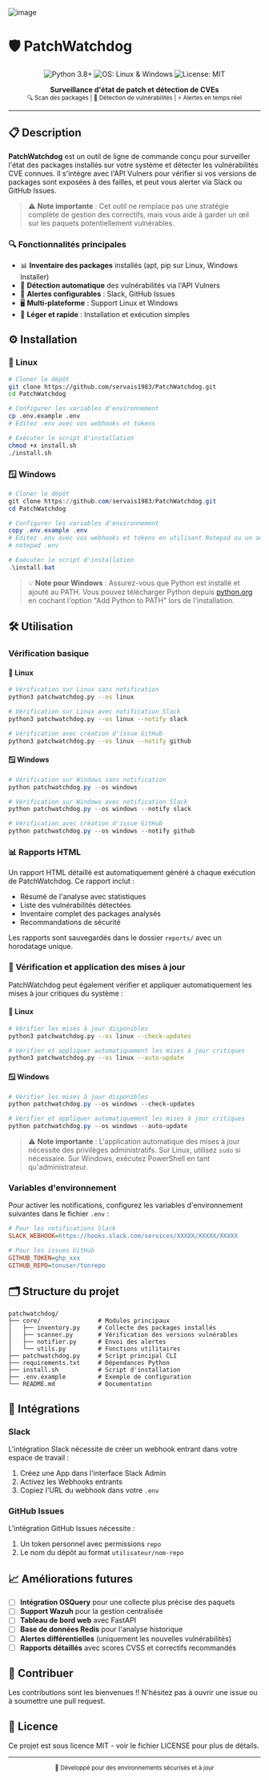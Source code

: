 ![image](https://github.com/user-attachments/assets/ba3216b9-3323-4591-bfc4-763c1e4f0174)


# 🛡 PatchWatchdog

<p align="center">
  <img src="https://img.shields.io/badge/Python-3.8+-blue.svg?style=for-the-badge&logo=python&logoColor=white" alt="Python 3.8+"/>
  <img src="https://img.shields.io/badge/OS-Linux%20%7C%20Windows-green.svg?style=for-the-badge&logo=linux&logoColor=white" alt="OS: Linux & Windows"/>
  <img src="https://img.shields.io/badge/License-MIT-green.svg?style=for-the-badge" alt="License: MIT"/>
</p>

<p align="center">
  <b>Surveillance d'état de patch et détection de CVEs</b><br>
  <sub>🔍 Scan des packages | 🔔 Détection de vulnérabilités | ⚡ Alertes en temps réel</sub>
</p>

---

## 📋 Description

**PatchWatchdog** est un outil de ligne de commande conçu pour surveiller l'état des packages installés sur votre système et détecter les vulnérabilités CVE connues. Il s'intègre avec l'API Vulners pour vérifier si vos versions de packages sont exposées à des failles, et peut vous alerter via Slack ou GitHub Issues.

> ⚠️ **Note importante** : Cet outil ne remplace pas une stratégie complète de gestion des correctifs, mais vous aide à garder un œil sur les paquets potentiellement vulnérables.

### 🔍 Fonctionnalités principales

- 📊 **Inventaire des packages** installés (apt, pip sur Linux, Windows Installer)
- 🔬 **Détection automatique** des vulnérabilités via l'API Vulners
- 🔔 **Alertes configurables** : Slack, GitHub Issues
- 🖥️ **Multi-plateforme** : Support Linux et Windows
- 🧰 **Léger et rapide** : Installation et exécution simples

## ⚙️ Installation

### 🐧 Linux

```bash
# Cloner le dépôt
git clone https://github.com/servais1983/PatchWatchdog.git
cd PatchWatchdog

# Configurer les variables d'environnement
cp .env.example .env
# Éditez .env avec vos webhooks et tokens

# Exécuter le script d'installation
chmod +x install.sh
./install.sh
```

### 🪟 Windows

```powershell
# Cloner le dépôt
git clone https://github.com/servais1983/PatchWatchdog.git
cd PatchWatchdog

# Configurer les variables d'environnement
copy .env.example .env
# Éditez .env avec vos webhooks et tokens en utilisant Notepad ou un autre éditeur
# notepad .env

# Exécuter le script d'installation
.\install.bat
```

> 💡 **Note pour Windows** : Assurez-vous que Python est installé et ajouté au PATH. Vous pouvez télécharger Python depuis [python.org](https://www.python.org/downloads/) en cochant l'option "Add Python to PATH" lors de l'installation.

## 🛠️ Utilisation

### Vérification basique

#### 🐧 Linux

```bash
# Vérification sur Linux sans notification
python3 patchwatchdog.py --os linux

# Vérification sur Linux avec notification Slack
python3 patchwatchdog.py --os linux --notify slack

# Vérification avec création d'issue GitHub
python3 patchwatchdog.py --os linux --notify github
```

#### 🪟 Windows

```powershell
# Vérification sur Windows sans notification
python patchwatchdog.py --os windows

# Vérification sur Windows avec notification Slack
python patchwatchdog.py --os windows --notify slack

# Vérification avec création d'issue GitHub
python patchwatchdog.py --os windows --notify github
```

### 📊 Rapports HTML

Un rapport HTML détaillé est automatiquement généré à chaque exécution de PatchWatchdog. Ce rapport inclut :

- Résumé de l'analyse avec statistiques
- Liste des vulnérabilités détectées
- Inventaire complet des packages analysés
- Recommandations de sécurité

Les rapports sont sauvegardés dans le dossier `reports/` avec un horodatage unique.

### 🔄 Vérification et application des mises à jour

PatchWatchdog peut également vérifier et appliquer automatiquement les mises à jour critiques du système :

#### 🐧 Linux

```bash
# Vérifier les mises à jour disponibles
python3 patchwatchdog.py --os linux --check-updates

# Vérifier et appliquer automatiquement les mises à jour critiques
python3 patchwatchdog.py --os linux --auto-update
```

#### 🪟 Windows

```powershell
# Vérifier les mises à jour disponibles
python patchwatchdog.py --os windows --check-updates

# Vérifier et appliquer automatiquement les mises à jour critiques
python patchwatchdog.py --os windows --auto-update
```

> ⚠️ **Note importante** : L'application automatique des mises à jour nécessite des privilèges administratifs. Sur Linux, utilisez `sudo` si nécessaire. Sur Windows, exécutez PowerShell en tant qu'administrateur.

### Variables d'environnement

Pour activer les notifications, configurez les variables d'environnement suivantes dans le fichier `.env` :

```ini
# Pour les notifications Slack
SLACK_WEBHOOK=https://hooks.slack.com/services/XXXXX/XXXXX/XXXXX

# Pour les issues GitHub
GITHUB_TOKEN=ghp_xxx
GITHUB_REPO=tonuser/tonrepo
```

## 🗂️ Structure du projet

```
patchwatchdog/
├── core/                # Modules principaux
│   ├── inventory.py     # Collecte des packages installés
│   ├── scanner.py       # Vérification des versions vulnérables
│   ├── notifier.py      # Envoi des alertes
│   └── utils.py         # Fonctions utilitaires
├── patchwatchdog.py     # Script principal CLI
├── requirements.txt     # Dépendances Python
├── install.sh           # Script d'installation
├── .env.example         # Exemple de configuration
└── README.md            # Documentation
```

## 🔐 Intégrations

### Slack

L'intégration Slack nécessite de créer un webhook entrant dans votre espace de travail :
1. Créez une App dans l'interface Slack Admin
2. Activez les Webhooks entrants
3. Copiez l'URL du webhook dans votre `.env`

### GitHub Issues

L'intégration GitHub Issues nécessite :
1. Un token personnel avec permissions `repo`
2. Le nom du dépôt au format `utilisateur/nom-repo`

## 📈 Améliorations futures

- [ ] **Intégration OSQuery** pour une collecte plus précise des paquets
- [ ] **Support Wazuh** pour la gestion centralisée
- [ ] **Tableau de bord web** avec FastAPI
- [ ] **Base de données Redis** pour l'analyse historique
- [ ] **Alertes différentielles** (uniquement les nouvelles vulnérabilités)
- [ ] **Rapports détaillés** avec scores CVSS et correctifs recommandés

## 🤝 Contribuer

Les contributions sont les bienvenues !! N'hésitez pas à ouvrir une issue ou à soumettre une pull request.

## 📄 Licence

Ce projet est sous licence MIT - voir le fichier LICENSE pour plus de détails.

---

<p align="center">
  <sub>🔐 Développé pour des environnements sécurisés et à jour</sub>
</p>
